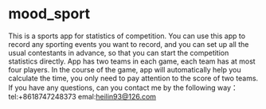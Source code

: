 # mood_sport
This is a sports app for statistics of competition.
You can use this app to record any sporting events you want to record, and you can set up all the usual contestants in advance, so that you can start the competition statistics directly.
App has two teams in each game, each team has at most four players.
In the course of the game, app will automatically help you calculate the time, you only need to pay attention to the score of two teams.
If you have any questions, can you contact me by the following way：
tel:+8618747248373 emal:heilin93@126.com  

